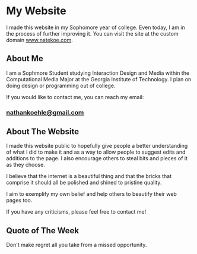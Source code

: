 # My Website

I made this website in my Sophomore year of college. Even today, I am in the process of further improving it. You can visit the site at the custom domain www.natekoe.com.

## About Me

I am a Sophmore Student studying Interaction Design and Media within the Computational Media Major at the Georgia Institute of Technology. I plan on doing design or programming out of college.

If you would like to contact me, you can reach my email:

### nathankoehle@gmail.com

## About The Website

I made this website public to hopefully give people a better understanding of what I did to make it and as a way to allow people to suggest edits and additions to the page. I also encourage others to steal bits and pieces of it as they choose. 

I believe that the internet is a beautiful thing and that the bricks that comprise it should all be polished and shined to pristine quality. 

I aim to exemplify my own belief and help others to beautify their web pages too. 

If you have any criticisms, please feel free to contact me!

## Quote of The Week

Don't make regret all you take from a missed opportunity.

